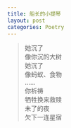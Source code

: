 ```yaml
---
title: 船长的小提琴
layout: post
categories: Poetry
---
```

>她沉了<br>像你沉的大树<br>她沉了<br>像蚂蚁、食物<br>……<br>你祈祷<br>牺牲换来救赎<br>未了的夜<br>欠下一连星宿